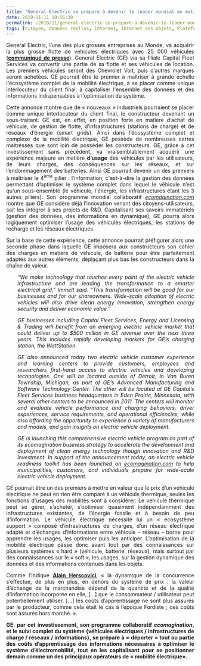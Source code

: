 ```yaml
---
title: "General Electric se prépare à devenir le leader mondial en matière de mobilité électrique"
date: 2010-11-11 18:56:39
permalink: /2010/11/general-electric-se-prepare-a-devenir-le-leader-mondial-en-matiere-de-mobilite-electrique.html
tags: [citoyen, données réelles, internet, internet des objets, Plateforme d'idées, réseaux, smartgrid, VE]
---
```


<p style="text-align: justify">General Electric, l’une des plus grosses entreprises au Monde, va acquérir la plus grosse flotte de véhicules électriques avec 25 000 véhicules (<strong><a href="http://www.genewscenter.com/Press-Releases/GE-Announces-Largest-Single-Electric-Vehicle-Commitment-Commits-to-Convert-Half-of-Global-Fleet-by-2015-2caf.aspx" target="_blank">communiqué de presse</a></strong>). General Electric (GE) via sa filiale Capital Fleet Services va convertir une partie de sa flotte et ses véhicules de location. Les premiers véhicules seront des Chevrolet Volt, puis d’autres marques seront achetées. GE pourrait être le premier à maîtriser à grande échelle l'écosystème complet de la mobilité électrique, à se placer comme unique interlocuteur du client final, à capitaliser l'ensemble des données et des informations indispensables à l'optimisation du système.</p>   <!--more-->   <p style="text-align: justify">Cette annonce montre que de « nouveaux » industriels pourraient se placer comme unique interlocuteur du client final, le constructeur devenant un sous-traitant. GE est, en effet, en position forte en matière d’achat de véhicule, de gestion de flotte, d’infrastructures (stations de charge) et de réseaux d’énergie (smart grids). Ainsi dans l’écosystème complet et complexe de la mobilité électrique, GE possède de nombreuses cartes maitresses que sont loin de posséder les constructeurs. GE, grâce à cet investissement sans précédent, va vraisemblablement acquérir une expérience majeure en matière <strong>d’usage</strong> des véhicules par les utilisateurs, de leurs charges, des conséquences sur les réseaux, et sur l’endommagement des batteries. Ainsi GE pourrait devenir un des premiers à maîtriser le 4<sup>ème</sup> pilier : l’information, c'est-à-dire la gestion des données permettant d’optimiser le système complet dans lequel le véhicule n’est qu’un sous-ensemble (le véhicule, l'énergie, les infrastructures étant les 3 autres piliers). Son programme mondial collaboratif <em><a href="http://cts.businesswire.com/ct/CT?id=smartlink&url=http%3A%2F%2Fwww.ecomagination.com%2F&esheet=6508245&lan=en-US&anchor=ecomagination.com&index=2&md5=07bdfda91fbcc6ef711ed953cadd58d5">ecomagination.com</a> </em>montre que GE considère déjà l’innovation venant des citoyens-utilisateurs, sait les intégrer à ses projets de R&D. Capitalisant ses savoirs immatériels (gestion des données, des informations en dynamique), GE pourra alors logiquement optimiser l’usage des véhicules électriques, les stations de recharge et les réseaux électriques.</p> <p style="text-align: justify">Sur la base de cette expérience, cette annonce pourrait préfigurer alors une seconde phase dans laquelle GE imposera aux constructeurs son cahier des charges en matière de véhicule, de batterie pour être parfaitement adaptés aux autres éléments, déplaçant plus bas les constructeurs dans la chaîne de valeur.</p> <p style="padding-left: 30px;text-align: justify"><em>“We make technology that touches every point of the electric vehicle infrastructure and are leading the transformation to a smarter electrical grid,” Immelt said. “This transformation will be good for our businesses and for our shareowners. Wide-scale adoption of electric vehicles will also drive clean energy innovation, strengthen energy security and deliver economic value.” </em></p> <p style="padding-left: 30px;text-align: justify"><em>GE businesses including Capital Fleet Services, Energy and Licensing & Trading will benefit from an emerging electric vehicle market that could deliver up to $500 million in GE revenue over the next three years. This includes rapidly developing markets for GE’s charging station, the WattStation. </em></p> <p style="padding-left: 30px;text-align: justify"><em>GE also announced today two electric vehicle customer experience and learning centers to provide customers, employees and researchers first-hand access to electric vehicles and developing technologies. One will be located outside of Detroit, in Van Buren Township, Michigan, as part of GE’s Advanced Manufacturing and Software Technology Center. The other will be located at GE Capital’s Fleet Services business headquarters in Eden Prairie, Minnesota, with several other centers to be announced in 2011. The centers will monitor and evaluate vehicle performance and charging behaviors, driver experiences, service requirements, and operational efficiencies, while also affording the opportunity to experience a variety of manufacturers and models, and gain insights on electric vehicle deployment. </em></p> <p style="padding-left: 30px;text-align: justify"><em>GE is launching this comprehensive electric vehicle program as part of its ecomagination business strategy to accelerate the development and deployment of clean energy technology though innovation and R&D investment. In support of the announcement today, an electric vehicle readiness toolkit has been launched on </em><em><a href="http://cts.businesswire.com/ct/CT?id=smartlink&url=http%3A%2F%2Fwww.ecomagination.com%2F&esheet=6508245&lan=en-US&anchor=ecomagination.com&index=2&md5=07bdfda91fbcc6ef711ed953cadd58d5">ecomagination.com</a></em><em> to help municipalities, customers, and individuals prepare for wide-scale electric vehicle deployment.</em></p> <p style="text-align: justify">GE pourrait être un des premiers à mettre en valeur que le prix d’un véhicule électrique ne peut en rien être comparé à un véhicule thermique, seules les fonctions d'usages des mobilités sont à considérer. Le véhicule thermique peut se gérer, s’acheter, s’optimiser quasiment indépendamment des infrastructures existantes, de l’énergie fossile et à besoin de peu d’information. Le véhicule électrique nécessite lui un « écosystème support » composé d’infrastructures de charges, d’un réseau électrique adapté et d’échanges d’informations entre véhicule – réseau – borne pour apprendre les usages, les optimiser puis les anticiper. L’optimisation de la mobilité électrique passe donc avant tout par des connaissances sur plusieurs systèmes « hard » (véhicule, batterie, réseaux), mais surtout par des connaissances sur le « soft », les usages, sur la gestion dynamique des données et des informations contenues dans les objets.</p> <p style="text-align: justify">Comme l’indique <strong><a href="http://w3.u-grenoble3.fr/les_enjeux/2006-supplement/Herscovici/index.php" target="_blank">Alain Herscovici</a></strong>, « la dynamique de la concurrence s’effectue, de plus en plus, en dehors du système de prix : la valeur d’échange de la marchandise dépend de la quantité et de la qualité d’information incorporée en elle, […] que le consommateur / utilisateur peut potentiellement utiliser. […] les coûts d’apprentissage ne sont plus assurés par le producteur, comme cela était le cas à l’époque Fordiste ; ces coûts sont assurés hors marché. ».</p> <p style="text-align: justify"><strong>GE, par cet investissement, son programme collaboratif <em>ecomagination</em>, et le suivi complet du système {véhicules électriques / infrastructures de charge / réseaux / informations}, se prépare à « déporter » tout ou partie des coûts d’apprentissage des informations nécessaires à optimiser le système d’électromobilité, tout en les capitalisant pour se positionner demain comme un des principaux opérateurs de « mobilité électrique».</strong></p>
